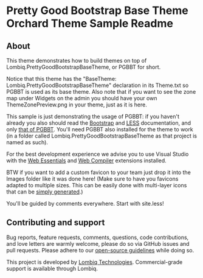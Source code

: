 # Pretty Good Bootstrap Base Theme Orchard Theme Sample Readme



## About

This theme demonstrates how to build themes on top of Lombiq.PrettyGoodBootstrapBaseTheme, or PGBBT for short.

Notice that this theme has the "BaseTheme: Lombiq.PrettyGoodBootstrapBaseTheme" declaration in its Theme.txt so PGBBT is used as its base theme. Also note that if you want to see the zone map under Widgets on the admin you should have your own ThemeZonePreview.png in your theme, just as it is here.

This sample is just demonstrating the usage of PGBBT: if you haven't already you also should read the [Bootstrap](http://getbootstrap.com/) and [LESS](http://www.lesscss.org/) documentation, and only [that of PGBBT](https://github.com/Lombiq/Pretty-Good-Bootstrap-Base-Theme/blob/master/Readme.md). 
You'll need PGBBT also installed for the theme to work (in a folder called Lombiq.PrettyGoodBootstrapBaseTheme as that project is named as such).

For the best development experience we advise you to use Visual Studio with the [Web Essentials](http://vswebessentials.com/) and [Web Compiler](https://visualstudiogallery.msdn.microsoft.com/3b329021-cd7a-4a01-86fc-714c2d05bb6c) extensions installed.

BTW if you want to add a custom favicon to your team just drop it into the Images folder like it was done here! (Make sure to have you favicons adapted to multiple sizes. This can be easily done with multi-layer icons that can be [simply generated](http://convertico.org/).)

You'll be guided by comments everywhere. Start with site.less!

## Contributing and support

Bug reports, feature requests, comments, questions, code contributions, and love letters are warmly welcome, please do so via GitHub issues and pull requests. Please adhere to our [open-source guidelines](https://lombiq.com/open-source-guidelines) while doing so.

This project is developed by [Lombiq Technologies](https://lombiq.com/). Commercial-grade support is available through Lombiq.